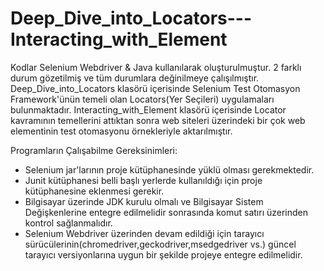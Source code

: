# Deep_Dive_into_Locators---Interacting_with_Element

 Kodlar Selenium Webdriver & Java kullanılarak oluşturulmuştur.
 2 farklı durum gözetilmiş ve tüm durumlara değinilmeye çalışılmıştır.
 Deep_Dive_into_Locators klasörü içerisinde Selenium Test Otomasyon Framework'ünün temeli olan Locators(Yer Seçileri) uygulamaları bulunmaktadır.
 Interacting_with_Element klasörü içerisinde Locator kavramının temellerini attıktan sonra web siteleri üzerindeki bir çok web elementinin test otomasyonu örnekleriyle aktarılmıştır. 
 
 Programların Çalışabilme Gereksinimleri:
 - Selenium jar'larının proje kütüphanesinde yüklü olması gerekmektedir.
 - Junit kütüphanesi belli başlı yerlerde kullanıldığı için proje kütüphanesine eklenmesi gerekir.
 - Bilgisayar üzerinde JDK kurulu olmalı ve Bilgisayar Sistem Değişkenlerine entegre edilmelidir sonrasında komut satırı üzerinden kontrol sağlanmalıdır.
 - Selenium Webdriver üzerinden devam edildiği için tarayıcı sürücülerinin(chromedriver,geckodriver,msedgedriver vs.) güncel tarayıcı versiyonlarına uygun bir şekilde projeye entegre edilmelidir.


